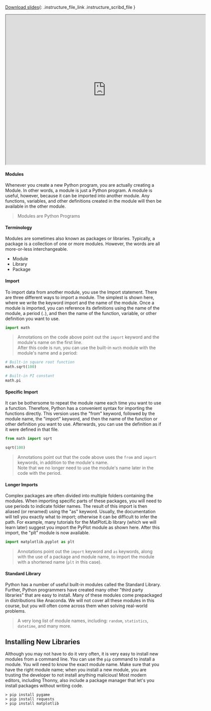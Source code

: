 
[Download slides](https://udel.instructure.com/files/76109864/download){: .instructure_file_link .instructure_scribd_file }


<iframe style="width: 640px; height: 480px;" width="300" height="150" allowfullscreen="allowfullscreen" webkitallowfullscreen="webkitallowfullscreen" mozallowfullscreen="mozallowfullscreen"
title="Introduction.pdf"
src="https://www.youtube.com/embed/WBRRQtyg1VM?feature=oembed&amp;rel=0" 
></iframe>


#### Modules

Whenever you create a new Python program, you are actually creating a Module.
In other words, a module is just a Python program.
A module is useful, however, because it can be imported into another module.
Any functions, variables, and other definitions created in the module will then be available in the other module.

> Modules are Python Programs

#### Terminology

Modules are sometimes also known as packages or libraries.
Typically, a package is a collection of one or more modules.
However, the words are all more-or-less interchangeable.

* Module
* Library
* Package

#### Import

To import data from another module, you use the Import statement.
There are three different ways to import a module.
The simplest is shown here, where we write the keyword import and the name of the module.
Once a module is imported, you can reference its definitions using the name of the module, a period (`.`), and then the name of the function, variable, or other definition you want to use.

```python
import math
```

> Annotations on the code above point out the `import` keyword and the module's name on the first line.  
> After this code is run, you can use the built-in `math` module with the module's name and a period:

```python
# Built-in square root function
math.sqrt(100)

# Built-in PI constant
math.pi
```

#### Specific Import

It can be bothersome to repeat the module name each time you want to use a function.
Therefore, Python has a convenient syntax for importing the functions directly.
This version uses the "from" keyword, followed by the module name, the "import" keyword, and then the name of the function or other definition you want to use.
Afterwards, you can use the definition as if it were defined in that file.

```python
from math import sqrt

sqrt(100)
```

> Annotations point out that the code above uses the `from` and `import` keywords, in addition to the module's name.  
> Note that we no longer need to use the module's name later in the code with the period.

#### Longer Imports

Complex packages are often divided into multiple folders containing the modules.
When importing specific parts of these packages, you will need to use periods to indicate folder names.
The result of this import is then aliased (or renamed) using the "as" keyword.
Usually, the documentation will tell you exactly what to import; otherwise it can be difficult to infer the path.
For example, many tutorials for the MatPlotLib library (which we will learn later) suggest you import the PyPlot module as shown here.
After this import, the "plt" module is now available.

```python
import matplotlib.pyplot as plt
```

> Annotations point out the `import` keyword and `as` keywords, along with the use of a package and module name, to import the module with a shortened name (`plt` in this case).

#### Standard Library

Python has a number of useful built-in modules called the Standard Library.
Further, Python programmers have created many other "third party libraries" that are easy to install.
Many of these modules come prepackaged in distributions like Anaconda.
We will not cover all these modules in this course, but you will often come across them when solving real-world problems.

> A very long list of module names, including: `random`, `statistics`, `datetime`, and many more.

## Installing New Libraries

Although you may not have to do it very often, it is very easy to install new modules from a command line.
You can use the `pip` command to install a module.
You will need to know the exact module name.
Make sure that you have the right module name; when you install a new module, you are trusting the developer to not install anything malicious!
Most modern editors, including Thonny, also include a package manager that let's you install packages without writing code.

```
> pip install pygame
> pip install requests
> pip install matplotlib
```
